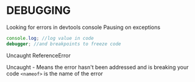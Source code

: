 # DEBUGGING

Looking for errors in devtools console
Pausing on exceptions
```js
console.log; //log value in code
debugger; //and breakpoints to freeze code
```

Uncaught ReferenceError

Uncaught - Means the error hasn't been addressed and is breaking your code
`<nameof>` is the name of the error